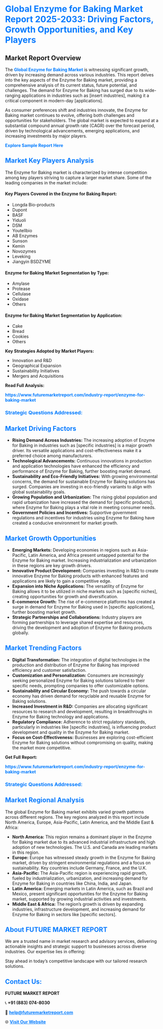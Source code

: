 <h1 style="color: #007BFF;">Global Enzyme for Baking Market Report 2025-2033: Driving Factors, Growth Opportunities, and Key Players</h1>

<section id="overview">
<h2>Market Report Overview</h2>
<p>The <a href="https://www.futuremarketreport.com/industry-report/enzyme-for-baking-market" style="color: #007BFF; text-decoration: none;"><strong>Global Enzyme for Baking Market</strong></a> is witnessing significant growth, driven by increasing demand across various industries. This report delves into the key aspects of the Enzyme for Baking market, providing a comprehensive analysis of its current status, future potential, and challenges. The demand for Enzyme for Baking has surged due to its wide-ranging applications in industries such as [insert industries], making it a critical component in modern-day [applications].</p>
<p>As consumer preferences shift and industries innovate, the Enzyme for Baking market continues to evolve, offering both challenges and opportunities for stakeholders. The global market is expected to expand at a substantial compound annual growth rate (CAGR) over the forecast period, driven by technological advancements, emerging applications, and increasing investments by major players.</p>
</section>

<section id="overview">
<p><a href="https://www.futuremarketreport.com/request-sample/reportId=41596" style="color: #007BFF; text-decoration: none;"><strong>Explore Sample Report Here</strong></a></p>
</section>

<section id="key-players">
<h2 style="color: #007BFF;">Market Key Players Analysis</h2>
<p>The Enzyme for Baking market is characterized by intense competition among key players striving to capture a larger market share. Some of the leading companies in the market include:</p>
<h4>Key Players Covered in the Enzyme for Baking Report:</h4>
<ul><li>Longda Bio-products</li><li>Dupont</li><li>BASF</li><li>Yiduoli</li><li>DSM</li><li>Youtellbio</li><li>AB Enzymes</li><li>Sunson</li><li>Kemin</li><li>Novozymes</li><li>Leveking</li><li>Jiangyin BSDZYME</li></ul>
<h4>Enzyme for Baking Market Segmentation by Type:</h4>
<ul><li>Amylase</li><li>Protease</li><li>Cellulase</li><li>Oxidase</li><li>Others</li></ul>

<h4>Enzyme for Baking Market Segmentation by Application:</h4>
<ul><li>Cake</li><li>Bread</li><li>Cookies</li><li>Others</li></ul>
<p><strong>Key Strategies Adopted by Market Players:</strong></p>
<ul>
<li>Innovation and R&D</li>
<li>Geographical Expansion</li>
<li>Sustainability Initiatives</li>
<li>Mergers and Acquisitions</li>
</ul>
</section>

<section>
<p><strong>Read Full Analysis: </strong></p><a href="https://www.futuremarketreport.com/industry-report/enzyme-for-baking-market" style="color: #007BFF; text-decoration: none;"><strong>https://www.futuremarketreport.com/industry-report/enzyme-for-baking-market</strong></a>
<h3 style="color: #007BFF;">Strategic Questions Addressed:</h3>
</section>

<section id="driving-factors">
<h2 style="color: #007BFF;">Market Driving Factors</h2>
<ul>
<li><strong>Rising Demand Across Industries:</strong> The increasing adoption of Enzyme for Baking in industries such as [specific industries] is a major growth driver. Its versatile applications and cost-effectiveness make it a preferred choice among manufacturers.</li>
<li><strong>Technological Advancements:</strong> Continuous innovations in production and application technologies have enhanced the efficiency and performance of Enzyme for Baking, further boosting market demand.</li>
<li><strong>Sustainability and Eco-Friendly Initiatives:</strong> With growing environmental concerns, the demand for sustainable Enzyme for Baking solutions has surged. Companies are investing in eco-friendly variants to align with global sustainability goals.</li>
<li><strong>Growing Population and Urbanization:</strong> The rising global population and rapid urbanization have increased the demand for [specific products], where Enzyme for Baking plays a vital role in meeting consumer needs.</li>
<li><strong>Government Policies and Incentives:</strong> Supportive government regulations and incentives for industries using Enzyme for Baking have created a conducive environment for market growth.</li>
</ul>
</section>

<section id="growth-opportunities">
<h2 style="color: #007BFF;">Market Growth Opportunities</h2>
<ul>
<li><strong>Emerging Markets:</strong> Developing economies in regions such as Asia-Pacific, Latin America, and Africa present untapped potential for the Enzyme for Baking market. Increasing industrialization and urbanization in these regions are key growth drivers.</li>
<li><strong>Innovative Product Development:</strong> Companies investing in R&D to create innovative Enzyme for Baking products with enhanced features and applications are likely to gain a competitive edge.</li>
<li><strong>Expansion into Niche Applications:</strong> The versatility of Enzyme for Baking allows it to be utilized in niche markets such as [specific niches], creating opportunities for growth and diversification.</li>
<li><strong>E-commerce Growth:</strong> The rise of e-commerce platforms has created a surge in demand for Enzyme for Baking used in [specific applications], further boosting market growth.</li>
<li><strong>Strategic Partnerships and Collaborations:</strong> Industry players are forming partnerships to leverage shared expertise and resources, driving the development and adoption of Enzyme for Baking products globally.</li>
</ul>
</section>

<section id="trending-factors">
<h2 style="color: #007BFF;">Market Trending Factors</h2>
<ul>
<li><strong>Digital Transformation:</strong> The integration of digital technologies in the production and distribution of Enzyme for Baking has improved efficiency and customer satisfaction.</li>
<li><strong>Customization and Personalization:</strong> Consumers are increasingly seeking personalized Enzyme for Baking solutions tailored to their specific needs, prompting companies to offer customizable options.</li>
<li><strong>Sustainability and Circular Economy:</strong> The push towards a circular economy has driven demand for recyclable and reusable Enzyme for Baking solutions.</li>
<li><strong>Increased Investment in R&D:</strong> Companies are allocating significant resources to research and development, resulting in breakthroughs in Enzyme for Baking technology and applications.</li>
<li><strong>Regulatory Compliance:</strong> Adherence to strict regulatory standards, particularly in industries like [specific industries], is influencing product development and quality in the Enzyme for Baking market.</li>
<li><strong>Focus on Cost-Effectiveness:</strong> Businesses are exploring cost-efficient Enzyme for Baking solutions without compromising on quality, making the market more competitive.</li>
</ul>
</section>

<section>
<p><strong>Get Full Report: </strong></p><a href="https://www.futuremarketreport.com/industry-report/enzyme-for-baking-market" style="color: #007BFF; text-decoration: none;"><strong>https://www.futuremarketreport.com/industry-report/enzyme-for-baking-market</strong></a>
<h3 style="color: #007BFF;">Strategic Questions Addressed:</h3>
</section>


<section id="regional-analysis">
<h2 style="color: #007BFF;">Market Regional Analysis</h2>
<p>The global Enzyme for Baking market exhibits varied growth patterns across different regions. The key regions analyzed in this report include North America, Europe, Asia-Pacific, Latin America, and the Middle East & Africa:</p>
<ul>
<li><strong>North America:</strong> This region remains a dominant player in the Enzyme for Baking market due to its advanced industrial infrastructure and high adoption of new technologies. The U.S. and Canada are leading markets in this region.</li>
<li><strong>Europe:</strong> Europe has witnessed steady growth in the Enzyme for Baking market, driven by stringent environmental regulations and a focus on sustainability. Key countries include Germany, France, and the U.K.</li>
<li><strong>Asia-Pacific:</strong> The Asia-Pacific region is experiencing rapid growth, fueled by industrialization, urbanization, and increasing demand for Enzyme for Baking in countries like China, India, and Japan.</li>
<li><strong>Latin America:</strong> Emerging markets in Latin America, such as Brazil and Mexico, present significant opportunities for the Enzyme for Baking market, supported by growing industrial activities and investments.</li>
<li><strong>Middle East & Africa:</strong> The region’s growth is driven by expanding industries, infrastructure development, and increasing demand for Enzyme for Baking in sectors like [specific sectors].</li>
</ul>
</section>

<footer>
<h2 style="color: #007BFF;">About FUTURE MARKET REPORT</h2>
<p>We are a trusted name in market research and advisory services, delivering actionable insights and strategic support to businesses across diverse industries. Our expertise lies in offering:</p>

<p>Stay ahead in today’s competitive landscape with our tailored research solutions.</p>

<h2 style="color: #007BFF;">Contact Us:</h2>
<p><strong>FUTURE MARKET REPORT</strong></p>
<p>📞 <strong>+91 (883) 074-8030</strong></p>
<p>📧 <strong><a href="mailto:help@futuremarketreport.com" style="color: #007BFF;">help@futuremarketreport.com</a></strong></p>
<p>🌐 <strong><a href="https://www.futuremarketreport.com/" style="color: #007BFF;">Visit Our Website</a></strong></p>
</footer>